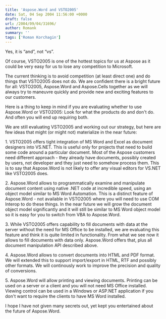 ```yaml
---
title: 'Aspose.Word and VSTO2005'
date: Sat, 04 Sep 2004 11:56:00 +0000
draft: false
url: /2004/09/04/31696/
author: Romank
summary: ''
tags: ['Roman Korchagin']
---
```


Yes, it is “and”, not “vs”.

Of course, VSTO2005 is one of the hottest topics for us at Aspose as it could be very easy for us to lose any competition to Microsoft.

The current thinking is to avoid competition (at least direct one) and do things that VSTO2005 does not do. We are confident there is a bright future for all: VSTO2005, Aspose.Word and Aspose.Cells together as we will always try to maneuvre quickly and provide new and exciting features to our customers.

Here is a thing to keep in mind if you are evaluating whether to use Aspose.Word or VSTO2005: Look for what the products do and don't do. And often you will end up requiring both.

We are still evaluating VSTO2005 and working out our strategy, but here are few ideas that might (or might not) materialize in the near future:

1\. VSTO2005 offers tight integration of MS Word and Excel as document designers into VS.NET. This is useful only for projects that need to build some code around a particular document. Most of the Aspose customers need different approach - they already have documents, possibly created by users, not developer and they just need to somehow process them. This is to say that Aspose.Word is not likely to offer any visual editors for VS.NET like VSTO2005 does.

2\. Aspose.Word allows to programmatically examine and manipulate document content using native .NET code at incredible speed, using an object model similar to MS Word Automation. This is a distinct feature of Aspose.Word - not available in VSTO2005 where you will need to use COM Interop to do these things. In the near future we will grow the document object model significantly and it will still be similar to MS Word object model so it is easy for you to switch from VBA to Aspose.Word.

3\. While VSTO2005 offers capability to fill documents with data at the server without the need for MS Office to be installed, we are evaluating this feature and think it is quite limited in functionality. From what we see now it allows to fill documents with data only. Aspose.Word offers that, plus all document manipulation API described above.

4\. Aspose.Word allows to convert documents into HTML and PDF format. We will extended this to support import/export in HTML, RTF and possibly other formats. We will continously work to improve the precision and quality of conversions.

5\. Aspose.Word will allow printing and viewing documents. Printing can be used on a server or a client and you will not need MS Office installed. Viewing control can be used in a Windows or ASP.NET application if you don't want to require the clients to have MS Word installed.

I hope I have not given many secrets out, yet kept you entertained about the future of Aspose.Word.







